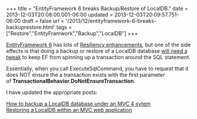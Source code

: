 +++
title = "EntityFramework 6 breaks Backup/Restore of LocalDB."
date = 2013-12-03T20:08:00.001-06:00
updated = 2013-12-03T20:09:57.751-06:00
draft = false
url = '/2013/12/entityframework-6-breaks-backuprestore.html'
tags = ["Restore","EntityFramwork","Backup","LocalDB"]
+++

[EntityFramework 6](http://entityframework.codeplex.com/releases/view/87028) has lots of [Resiliency enhancements](http://entityframework.codeplex.com/wikipage?title=Connection%20Resiliency%20Spec), but one of the side effects is that doing a backup or restore of a LocalDB database [will need a tweak](http://entityframework.codeplex.com/discussions/454994) to keep EF from spinning up a transaction around the SQL statement.  
  
Essentially, when you call ExecuteSqlCommand, you have to request that it does NOT ensure the a transaction exists with the first parameter of **TransactionalBehavior.DoNotEnsureTransaction**.  
  
I have updated the appropriate posts:  
  
[How to backup a LocalDB database under an MVC 4 sytem](http://musingmarc.blogspot.com/2012/11/how-to-backup-localdb-database-under.html)  
[Restoring a LocalDB within an MVC web application](http://musingmarc.blogspot.com/2012/11/how-to-backup-localdb-database-under.html)

